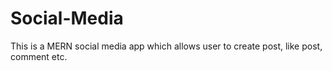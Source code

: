 # Social-Media
This is a MERN social media app which allows user to create post, like post, comment etc.
